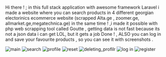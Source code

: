 Hi there ! ; in this full stack application with awesome framework Laravel i made a website  where you can search  products in 4 different georgian electorinics ecommerce website (scrapped  Alta.ge , zoomer.ge, allmarket.ge,megatechnica.ge)  in the same time !   ,i made it possible with php web scrapping tool called Goutte ,
getting data is not fast because its not a json data i can get LOL, but it gets a job Done ! , ALSO you can log in and save your favourite products , so you can see it with screenshots .

![main](https://user-images.githubusercontent.com/92800578/197048509-7d9338e4-2fa9-44d5-b448-750ae1d33b1b.png)
![search](https://user-images.githubusercontent.com/92800578/197048554-50fca843-d2b4-4d57-ab47-efe6c400be98.png)
![profile](https://user-images.githubusercontent.com/92800578/197048579-c518a7f5-0880-4b47-b0af-21b7c1f59cf3.png)
![reset](https://user-images.githubusercontent.com/92800578/197048589-13e80867-9c09-4419-aa58-cbe46c2c687e.png)
![deleting_profilr](https://user-images.githubusercontent.com/92800578/197048600-3824d483-6e24-4a38-9e7f-935a571ee7db.png)
![log in](https://user-images.githubusercontent.com/92800578/197048612-425030d7-9edb-413d-9b63-6a89f30057c2.png)
![register](https://user-images.githubusercontent.com/92800578/197048623-68b8d583-ab4b-4df0-a612-dfe469996d0c.png)
